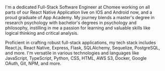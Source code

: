 I'm a dedicated Full-Stack Software Engineer at Chomee working on all parts of our React Native Application live on IOS and Android now, and a proud graduate of App Academy. My journey blends a master's degree in research psychology with bachelor's degrees in psychology and philosophy, instilling in me a passion for learning and valuable skills like logical thinking and critical analysis.

Proficient in crafting robust full-stack applications, my tech stack includes React.js, React Native, Express, Flask, SQLAlchemy, Sequelize, PostgreSQL, and more. I'm versatile in various technologies and languages like JavaScript, TypeScript, Python, CSS, HTML, AWS S3, Docker, Google OAuth, Git, NPM, and more.